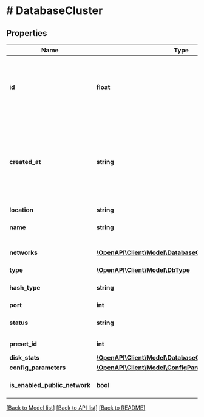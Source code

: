 # # DatabaseCluster

## Properties

Name | Type | Description | Notes
------------ | ------------- | ------------- | -------------
**id** | **float** | Уникальный идентификатор для каждого экземпляра базы данных. Автоматически генерируется при создании. |
**created_at** | **string** | Значение времени, указанное в комбинированном формате даты и времени ISO8601, которое представляет, когда была создана база данных. |
**location** | **string** | Локация сервера. |
**name** | **string** | Название кластера базы данных. |
**networks** | [**\OpenAPI\Client\Model\DatabaseClusterNetworksInner[]**](DatabaseClusterNetworksInner.md) | Список сетей кластера базы данных. |
**type** | [**\OpenAPI\Client\Model\DbType**](DbType.md) |  |
**hash_type** | **string** | Тип хеширования кластера базы данных (mysql5 | mysql | postgres). |
**port** | **int** | Порт |
**status** | **string** | Текущий статус кластера базы данных. |
**preset_id** | **int** | Идентификатор тарифа. |
**disk_stats** | [**\OpenAPI\Client\Model\DatabaseClusterDiskStats**](DatabaseClusterDiskStats.md) |  |
**config_parameters** | [**\OpenAPI\Client\Model\ConfigParameters**](ConfigParameters.md) |  |
**is_enabled_public_network** | **bool** | Доступность публичного IP-адреса |

[[Back to Model list]](../../README.md#models) [[Back to API list]](../../README.md#endpoints) [[Back to README]](../../README.md)
